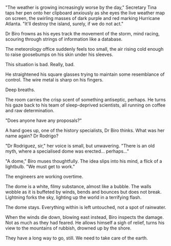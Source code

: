 "The weather is growing increasingly worse by the day," Secretary Tina taps her pen onto her clipboard anxiously as she eyes the live weather map on screen, the swirling masses of dark purple and red marking Hurricane Atlanta. "It'll destroy the island, surely, if we do not act."

Dr Biro frowns as his eyes track the movement of the storm, mind racing, scouring through strings of information like a database.

The meteorology office suddenly feels too small, the air rising cold enough to raise goosebumps on his skin under his sleeves.

This situation is bad. Really, bad.

He straightened his square glasses trying to maintain some resemblance of control. The wire metal is sharp on his fingers.

Deep breaths.

The room carries the crisp scent of something antiseptic, perhaps. He turns his gaze back to his team of sleep-deprived scientists, all running on coffee and raw determination.

"Does anyone have any proposals?"

A hand goes up, one of the history specialists, Dr Biro thinks. What was her name again? Dr Rodrigo?

"Dr Rodriguez, sir," her voice is small, but unwavering. "There is an old myth, where a specialised dome was erected... perhaps..."

"A dome," Biro muses thoughtfully. The idea slips into his mind, a flick of a lightbulb. "We must get to work."

The engineers are working overtime.

The dome is a white, filmy substance, almost like a bubble. The walls wobble as it is buffeted by winds, bends and bounces but does not break. Lightning forks the sky, lighting up the world in a terrifying flash.

The dome stays. Everything within is left untouched, not a spot of rainwater.

When the winds die down, blowing east instead, Biro inspects the damage. Not as much as they had feared. He allows himself a sigh of relief, turns his view to the mountains of rubbish, drowned up by the shore.

They have a long way to go, still. We need to take care of the earth.
